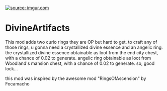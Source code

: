 <a href="https://imgur.com/Cdihjzc"><img src="https://i.imgur.com/Cdihjzc.png" title="source: imgur.com" /></a>

# DivineArtifacts
This mod adds two curio rings they are OP but hard to get.
to craft any of those rings, u gonna need a crystallized divine essence and an angelic ring.
the crystallized divine essence obtainable as loot from the end city chest, with a chance of 0.02 to generate.
angelic ring obtainable as loot from Woodland's mansion chest, with a chance of 0.02 to generate.
so, good lock...

this mod was inspired by the awesome mod "RingsOfAscension" by Focamacho 

